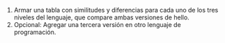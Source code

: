 1. Armar una tabla con similitudes y diferencias para cada uno de los tres niveles
del lenguaje, que compare ambas versiones de hello.
2. Opcional: Agregar una tercera versión en otro lenguaje de programación.